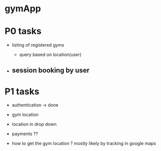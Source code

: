 # gymApp

# P0 tasks
- listing of registered gyms
  - query based on location(user) 

- session booking by user
  - 


# P1 tasks
- authentication -> done
- gym location
- location in drop down
- payments ??

- how to get the gym location ? mostly likely by tracking in google maps

